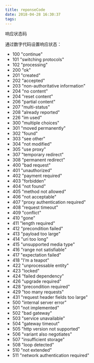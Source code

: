 ```yaml
---
title: reponseCode
date: 2018-04-28 16:30:37
tags:
---
```

响应状态码
<!-- more -->

通过数字代码设置响应状态：

* 100 "continue"
* 101 "switching protocols"
* 102 "processing"
* 200 "ok"
* 201 "created"
* 202 "accepted"
* 203 "non-authoritative information"
* 204 "no content"
* 204 "reset content"
* 206 "partial content"
* 207 "multi-status"
* 208 "already reported"
* 226 "im used"
* 300 "multiple choices"
* 301 "moved permanently"
* 302 "found"
* 303 "see other"
* 304 "not modified"
* 305 "use proxy"
* 307 "temporary redirect"
* 308 "permanent redirect"
* 400 "bad request"
* 401 "unauthorized"
* 402 "payment required"
* 403 "forbidden"
* 404 "not found"
* 405 "method not allowed"
* 406 "not acceptable"
* 407 "proxy authentication required"
* 408 "request timeout"
* 409 "conflict"
* 410 "gone"
* 411 "length required"
* 412 "precondition failed"
* 413 "payload too large"
* 414 "uri too long"
* 415 "unsupported media type"
* 416 "range not satisfiable"
* 417 "expectation failed"
* 418 "I'm a teapot"
* 422 "unprocessable entity"
* 423 "locked"
* 424 "failed dependency"
* 426 "upgrade required"
* 428 "precondition required"
* 429 "too many requests"
* 431 "request header fields too large"
* 500 "internal server error"
* 501 "not implemented"
* 502 "bad gateway"
* 503 "service unavailable"
* 504 "gateway timeout"
* 505 "http version not supported"
* 506 "variant also negotiates"
* 507 "insufficient storage"
* 508 "loop detected"
* 510 "not extended"
* 511 "network authentication required"
